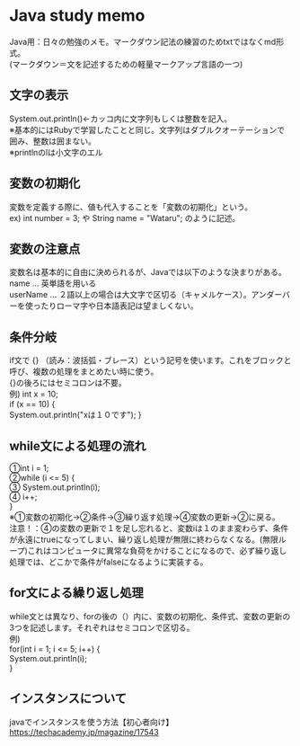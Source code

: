 # Java study memo
Java用：日々の勉強のメモ。マークダウン記法の練習のためtxtではなくmd形式。<br>
(マークダウン＝文を記述するための軽量マークアップ言語の一つ)

## 文字の表示
System.out.println()←カッコ内に文字列もしくは整数を記入。<br>
※基本的にはRubyで学習したことと同じ。文字列はダブルクオーテーションで囲み、整数は囲まない。<br>
※printlnのlは小文字のエル

## 変数の初期化
変数を定義する際に、値も代入することを「変数の初期化」という。<br>
ex) int number = 3; や String name = "Wataru"; のように記述。

## 変数の注意点
変数名は基本的に自由に決められるが、Javaでは以下のような決まりがある。<br>
name ... 英単語を用いる<br>
userName ... ２語以上の場合は大文字で区切る（キャメルケース）。アンダーバーを使ったりローマ字や日本語表記は望ましくない。

## 条件分岐
if文で {} （読み：波括弧・ブレース）という記号を使います。これをブロックと呼び、複数の処理をまとめたい時に使う。<br>
{}の後ろにはセミコロンは不要。<br>
例) int x = 10;<br>
if (x == 10) {<br>
System.out.println("xは１０です");
}

## while文による処理の流れ
①int i = 1;<br>
②while (i <= 5) {<br>
③  System.out.println(i);<br>
④  i++;<br>
}<br>
※①変数の初期化→②条件→③繰り返す処理→④変数の更新→②に戻る。<br>
注意！：④の変数の更新で１を足し忘れると、変数iは１のまま変わらず、条件が永遠にtrueになってしまい、繰り返し処理が無限に終わらなくなる。(無限ループ)これはコンピュータに異常な負荷をかけることになるので、必ず繰り返し処理では、どこかで条件がfalseになるように実装する。

## for文による繰り返し処理
while文とは異なり、forの後の（）内に、変数の初期化、条件式、変数の更新の3つを記述します。それぞれはセミコロンで区切る。<br>
例)<br>
for(int i = 1; i <= 5; i++) {<br>
  System.out.println(i);<br>
}

## インスタンスについて
javaでインスタンスを使う方法【初心者向け】<br>
https://techacademy.jp/magazine/17543